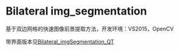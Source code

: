 # Bilateral img_segmentation
基于双边网格的快速图像前景提取方法，开发环境：VS2015，OpenCV

带界面版本见[Bilateral_imgSegmentation_QT](https://github.com/zengzag/Bilateral_imgSegmentation_QT)
